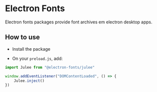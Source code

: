 # Electron Fonts

Electron fonts packages provide font archives em electron desktop apps.

## How to use

* Install the package

* On your `preload.js`, add:

```ts
import Julee from "@electron-fonts/julee"

window.addEventListener("DOMContentLoaded", () => {
    Julee.inject()
})
```